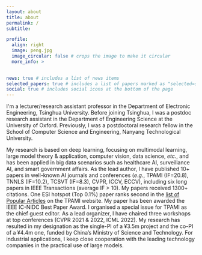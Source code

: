 ```yaml
---
layout: about
title: about
permalink: /
subtitle: 

profile:
  align: right
  image: peng.jpg
  image_circular: false # crops the image to make it circular
  more_info: >
    

news: true # includes a list of news items
selected_papers: true # includes a list of papers marked as "selected={true}"
social: true # includes social icons at the bottom of the page
---
```



I'm a lecturer/research assistant professor in the Department of Electronic Engineering, Tsinghua University. Before joining Tsinghua, I was a postdoc research assistant in the Department of Engineering Science at the University of Oxford. Previously, I was a postdoctoral research fellow in the School of Computer Science and Engineering, Nanyang Technological University.

My research is based on deep learning, focusing on multimodal learning, large model theory & application, computer vision, data science, *etc*., and has been applied in big data scenarios such as healthcare AI, surveillance AI, and smart government affairs. As the lead author, I have published 10+ papers in well-known AI journals and conferences (*e*.*g*., TPAMI (IF=20.8), TNNLS (IF=10.2), TCSVT (IF=8.3), CVPR, ICCV, ECCV), including six long papers in IEEE Transactions (average IF > 10). My papers received 1300+ citations. One ESI hotspot (Top 0.1%) paper ranks second in the [list of Popular Articles](https://ieeexplore.ieee.org/xpl/RecentIssue.jsp?punumber=34) on the TPAMI website. My paper has been awarded the IEEE IC-NIDC Best Paper Award. I organised a special issue for TPAMI as the chief guest editor. As a lead organizer, I have chaired three workshops at top conferences (CVPR 2021 & 2022, ICML 2022). My research has resulted in my designation as the single-PI of a ¥3.5m project and the co-PI of a ¥4.4m one, funded by China’s Ministry of Science and Technology. For industrial applications, I keep close cooperation with the leading technology companies in the practical use of large models. 
